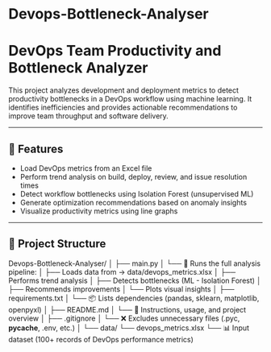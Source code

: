 # Devops-Bottleneck-Analyser
# DevOps Team Productivity and Bottleneck Analyzer

This project analyzes development and deployment metrics to detect productivity bottlenecks in a DevOps workflow using machine learning. It identifies inefficiencies and provides actionable recommendations to improve team throughput and software delivery.

---

## 🚀 Features

- Load DevOps metrics from an Excel file
- Perform trend analysis on build, deploy, review, and issue resolution times
- Detect workflow bottlenecks using Isolation Forest (unsupervised ML)
- Generate optimization recommendations based on anomaly insights
- Visualize productivity metrics using line graphs

---

## 📁 Project Structure
Devops-Bottleneck-Analyser/
│
├── main.py
│   └── 🔁 Runs the full analysis pipeline:
│       ├── Loads data from → data/devops_metrics.xlsx
│       ├── Performs trend analysis
│       ├── Detects bottlenecks (ML - Isolation Forest)
│       ├── Recommends improvements
│       └── Plots visual insights
│
├── requirements.txt
│   └── 📦 Lists dependencies (pandas, sklearn, matplotlib, openpyxl)
│
├── README.md
│   └── 📘 Instructions, usage, and project overview
│
├── .gitignore
│   └── ❌ Excludes unnecessary files (.pyc, __pycache__, .env, etc.)
│
└── data/
    └── devops_metrics.xlsx
        └── 📊 Input dataset (100+ records of DevOps performance metrics)

